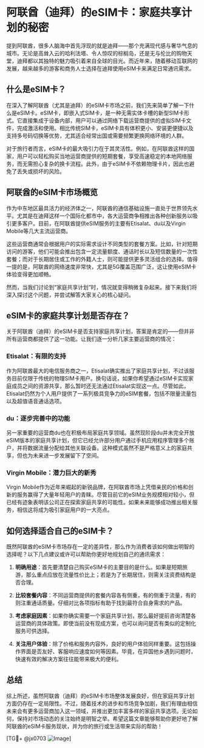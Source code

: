 # 阿联酋（迪拜）的eSIM卡：家庭共享计划的秘密

提到阿联酋，很多人脑海中首先浮现的就是迪拜——那个充满现代感与奢华气息的城市。无论是高耸入云的哈利法塔、令人惊叹的棕榈岛，还是无与伦比的购物天堂，迪拜都以其独特的魅力吸引着来自全球的目光。而近年来，随着移动互联网的发展，越来越多的游客和商务人士选择在迪拜使用eSIM卡来满足日常通讯需求。

## 什么是eSIM卡？

在深入了解阿联酋（尤其是迪拜）的eSIM卡市场之前，我们先来简单了解一下什么是eSIM卡。eSIM卡，即嵌入式SIM卡，是一种无需实体卡槽的新型SIM卡形式。它直接集成于设备内部，用户可以通过网络下载运营商提供的虚拟SIM卡文件，完成激活和使用。相比传统SIM卡，eSIM卡具有体积更小、安装更便捷以及支持多号码切换等优势，尤其适合经常出国或需要频繁更换网络环境的人群。

对于旅行者而言，eSIM卡的最大吸引力在于其灵活性。例如，在阿联酋这样的国家，用户可以轻松购买当地运营商提供的短期套餐，享受高速稳定的本地网络服务，而无需担心复杂的换卡流程。此外，由于eSIM卡不依赖物理卡片，因此也避免了丢失或损坏的风险。

## 阿联酋的eSIM卡市场概览

作为中东地区最具活力的经济体之一，阿联酋的通信基础设施一直处于世界领先水平。尤其是在迪拜这样一个国际化都市中，各大运营商争相推出各种创新服务以吸引更多客户。目前，在阿联酋提供eSIM服务的主要有Etisalat、du以及Virgin Mobile等几大主流运营商。

这些运营商通常会根据用户的实际需求设计不同类型的套餐方案。比如，针对短期访问的游客，他们可能会推出包含一定流量额度、通话时长以及短信数量的一次性套餐；而对于长期居住或工作的外籍人士，则可能提供更多灵活组合的选择。值得一提的是，阿联酋的网络速度非常快，尤其是5G覆盖范围广泛，这让使用eSIM卡体验变得更加顺畅。

然而，当我们讨论到“家庭共享计划”时，情况就变得稍微复杂起来。接下来我们将深入探讨这个问题，并尝试解答大家关心的核心疑问。

## eSIM卡的家庭共享计划是否存在？

关于阿联酋（迪拜）的eSIM卡是否支持家庭共享计划，答案是肯定的——但并非所有运营商都提供了这一功能。让我们逐一分析几家主要运营商的情况：

### Etisalat：有限的支持

作为阿联酋最大的电信服务商之一，Etisalat确实推出了家庭共享计划，不过该服务目前仅限于传统的物理SIM卡用户。换句话说，如果你希望通过eSIM卡实现家庭成员之间的资源共享，那么暂时还无法通过Etisalat实现这一点。尽管如此，Etisalat仍然为个人用户提供了一系列极具竞争力的eSIM套餐，包括不限量流量包以及超值语音通话选项。

### du：逐步完善中的功能

另一家重要的运营商du也在积极布局家庭共享领域。虽然现阶段du并未完全开放eSIM版本的家庭共享计划，但它已经允许部分用户通过手机应用程序管理多个账户，并将数据流量分配给其他关联设备。这种模式虽然不是严格意义上的家庭共享，但也为未来进一步发展留下了空间。

### Virgin Mobile：潜力巨大的新秀

Virgin Mobile作为近年来崛起的新锐品牌，在阿联酋市场上凭借亲民的价格和创新的服务赢得了大量年轻用户的青睐。尽管目前它的eSIM业务规模相对较小，但已经有迹象表明该公司正在探索家庭共享的可能性。如果未来能够成功推出相关服务，相信这将成为吸引家庭用户的一大亮点。

## 如何选择适合自己的eSIM卡？

既然阿联酋的eSIM卡市场存在一定的差异性，那么作为消费者该如何做出明智的选择呢？以下几点建议或许可以帮助你更好地规划自己的通讯需求：

1. **明确用途**：首先要清楚自己购买eSIM卡的主要目的是什么。如果是短期旅游，那么重点应放在流量性价比上；若是为了长期居住，则需关注资费结构是否合理。
   
2. **比较套餐内容**：不同运营商提供的套餐内容各有侧重，有的侧重于流量，有的则注重通话质量。仔细对比各项指标有助于找到最符合自身需求的产品。
   
3. **考虑家庭因素**：如果你确实需要一个家庭共享计划，那么最好提前咨询清楚各运营商的具体政策。即使当前没有现成方案，也可以询问是否有类似的定制化服务可供选择。

4. **关注用户体验**：除了价格和服务内容外，良好的用户体验同样重要。这包括操作界面是否友好、客服响应速度如何等因素。毕竟，在异国他乡遇到问题时，快速有效的解决方案往往能带来极大的便利。

## 总结

综上所述，虽然阿联酋（迪拜）的eSIM卡市场整体发展良好，但在家庭共享计划方面仍存在一定局限性。不过，随着技术的进步和市场竞争加剧，我们有理由相信未来会有更多运营商加入这一领域，并推出更加丰富多样的家庭共享选项。无论如何，保持对市场动态的关注始终是明智之举。希望这篇文章能够帮助你更好地了解阿联酋的eSIM卡服务现状，并为你的旅行或生活带来实际的帮助！

[TG💪+ @jx0703 ![Image](https://github.com/user-attachments/assets/dbca1d08-cadb-493c-b0ec-ad6f7a83f270)]